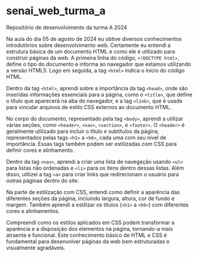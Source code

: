 # senai_web_turma_a
Repositório de desenvolvimento da turma A 2024

Na aula do dia 05 de agosto de 2024 eu obtive diversos conhecimentos introdutórios sobre desenvolvimento web. Certamente eu entendi a estrutura básica de um documento HTML e como ele é utilizado para construir páginas da web. A primeira linha do código, `<!DOCTYPE html>`, define o tipo do documento e informa ao navegador que estamos utilizando a versão HTML5. Logo em seguida, a tag `<html>` indica o início do código HTML.

Dentro da tag `<html>`, aprendi sobre a importância da tag `<head>`, onde são inseridas informações essenciais para a página, como o `<title>`, que define o título que aparecerá na aba do navegador, e a tag `<link>`, que é usada para vincular arquivos de estilo CSS externos ao documento HTML.

No corpo do documento, representado pela tag `<body>`, aprendi a utilizar várias seções, como `<header>`, `<nav>`, `<section>`, e `<footer>`. O `<header>` é geralmente utilizado para incluir o título e subtítulos da página, representados pelas tags `<h1>` a `<h6>`, cada uma com seu nível de importância. Essas tags também podem ser estilizadas com CSS para definir cores e alinhamento.

Dentro da tag `<nav>`, aprendi a criar uma lista de navegação usando `<ul>` para listas não ordenadas e `<li>` para os itens dentro dessas listas. Além disso, utilizei a tag `<a>` para criar links que redirecionam o usuário para outras páginas dentro do site.

Na parte de estilização com CSS, entendi como definir a aparência das diferentes seções da página, incluindo largura, altura, cor de fundo e margem. Também aprendi a estilizar os títulos (`<h1>` a `<h6>`) com diferentes cores e alinhamentos.

Compreendi como os estilos aplicados em CSS podem transformar a aparência e a disposição dos elementos na página, tornando-a mais atraente e funcional. Este conhecimento básico de HTML e CSS é fundamental para desenvolver páginas da web bem estruturadas e visualmente agradáveis.
